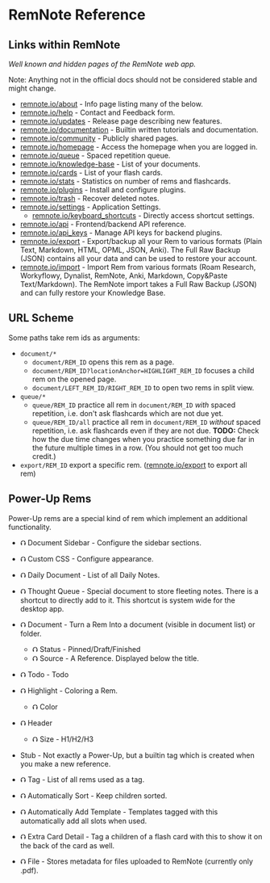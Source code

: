 # RemNote Reference

## Links within RemNote

_Well known and hidden pages of the RemNote web app._

Note: Anything not in the official docs should not be considered stable and might change.

- [remnote.io/about](https://www.remnote.io/about/) - Info page listing many of the below.
- [remnote.io/help](https://www.remnote.io/help/) - Contact and Feedback form.
- [remnote.io/updates](https://www.remnote.io/updates/) - Release page describing new features.
- [remnote.io/documentation](https://www.remnote.io/documentation/) - Builtin written tutorials and documentation.
- [remnote.io/community](https://www.remnote.io/community/) - Publicly shared pages.
- [remnote.io/homepage](https://www.remnote.io/homepage/) - Access the homepage when you are logged in.
- [remnote.io/queue](https://www.remnote.io/queue/) - Spaced repetition queue.
- [remnote.io/knowledge-base](https://www.remnote.io/knowledge-base/) - List of your documents.
- [remnote.io/cards](https://www.remnote.io/cards/) - List of your flash cards.
- [remnote.io/stats](https://www.remnote.io/stats/) - Statistics on number of rems and flashcards.
- [remnote.io/plugins](https://www.remnote.io/plugins/) - Install and configure plugins.
- [remnote.io/trash](https://www.remnote.io/trash/) - Recover deleted notes.
- [remnote.io/settings](https://www.remnote.io/settings/) - Application Settings.
  - [remnote.io/keyboard_shortcuts](https://www.remnote.io/keyboard_shortcuts) - Directly access shortcut settings.
- [remnote.io/api](https://www.remnote.io/api/) - Frontend/backend API reference.
- [remnote.io/api_keys](https://www.remnote.io/api_keys/) - Manage API keys for backend plugins.
- [remnote.io/export](https://www.remnote.io/export) - Export/backup all your Rem to various formats (Plain Text, Markdown, HTML, OPML, JSON, Anki). The Full Raw Backup (JSON) contains all your data and can be used to restore your account.
- [remnote.io/import](https://www.remnote.io/import) - Import Rem from various formats (Roam Research, Workyflowy, Dynalist, RemNote, Anki, Markdown, Copy&Paste Text/Markdown). The RemNote import takes a Full Raw Backup (JSON) and can fully restore your Knowledge Base.

## URL Scheme

Some paths take rem ids as arguments:

- `document/*`
  - `document/REM_ID` opens this rem as a page.
  - `document/REM_ID?locationAnchor=HIGHLIGHT_REM_ID` focuses a child rem on the opened page.
  - `document/LEFT_REM_ID/RIGHT_REM_ID` to open two rems in split view.
- `queue/*`
  - `queue/REM_ID` practice all rem in `document/REM_ID` _with_ spaced repetition, i.e. don't ask flashcards which are not due yet.
  - `queue/REM_ID/all` practice all rem in `document/REM_ID` _without_ spaced repetition, i.e. ask flashcards even if they are not due. **TODO:** Check how the due time changes when you practice something due far in the future multiple times in a row. (You should not get too much credit.)
- `export/REM_ID` export a specific rem. ([remnote.io/export](https://www.remnote.io/export) to export all rem)

## Power-Up Rems

Power-Up rems are a special kind of rem which implement an additional functionality.

- ⮉ Document Sidebar - Configure the sidebar sections.
- ⮉ Custom CSS - Configure appearance.
- ⮉ Daily Document - List of all Daily Notes.
- ⮉ Thought Queue - Special document to store fleeting notes. There is a shortcut to directly add to it. This shortcut is system wide for the desktop app.

- ⮉ Document - Turn a Rem Into a document (visible in document list) or folder.
  - ⮉ Status - Pinned/Draft/Finished
  - ⮉ Source - A Reference. Displayed below the title.
- ⮉ Todo - Todo 
- ⮉ Highlight - Coloring a Rem.
  - ⮉ Color
- ⮉ Header
  - ⮉ Size - H1/H2/H3
- Stub - Not exactly a Power-Up, but a builtin tag which is created when you make a new reference.
- ⮉ Tag - List of all rems used as a tag.

- ⮉ Automatically Sort - Keep children sorted.
- ⮉ Automatically Add Template - Templates tagged with this automatically add all slots when used.

- ⮉ Extra Card Detail - Tag a children of a flash card with this to show it on the back of the card as well.

- ⮉ File - Stores metadata for files uploaded to RemNote (currently only .pdf).
